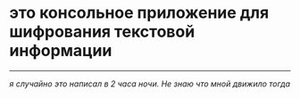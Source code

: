 # это консольное приложение для шифрования текстовой информации
- - -
_я случайно это написал в 2 часа ночи. Не знаю что мной движило тогда_
